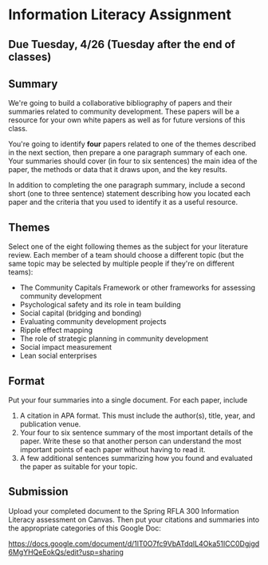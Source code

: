 # Information Literacy Assignment

## Due Tuesday, 4/26 (Tuesday after the end of classes)

## Summary

We're going to build a collaborative bibliography of papers and their summaries related to community development. These papers will be a resource for your own white papers as well as for future versions of this class.

You're going to identify **four** papers related to one of the themes described in the next section, then prepare a one paragraph summary of each one. Your summaries should cover (in four to six sentences) the main idea of the paper, the methods or data that it draws upon, and the key results.

In addition to completing the one paragraph summary, include a second short (one to three sentence) statement describing how you located each paper and the criteria that you used to identify it as a useful resource.

## Themes

Select one of the eight following themes as the subject for your literature review. Each member of a team should choose a different topic (but the same topic may be selected by multiple people if they're on different teams):

- The Community Capitals Framework or other frameworks for assessing community development
- Psychological safety and its role in team building
- Social capital (bridging and bonding)
- Evaluating community development projects
- Ripple effect mapping
- The role of strategic planning in community development
- Social impact measurement
- Lean social enterprises


## Format

Put your four summaries into a single document. For each paper, include

1. A citation in APA format. This must include the author(s), title, year, and publication venue.
2. Your four to six sentence summary of the most important details of the paper. Write these so that another person can understand the most important points of each paper without having to read it.
3. A few additional sentences summarizing how you found and evaluated the paper as suitable for your topic.


## Submission

Upload your completed document to the Spring RFLA 300 Information Literacy assessment on Canvas. Then put your citations and summaries into the appropriate categories of this Google Doc:

https://docs.google.com/document/d/1lT0O7fc9VbATdqIL4Oka51ICC0Dgjgd6MgYHQeEokQs/edit?usp=sharing

